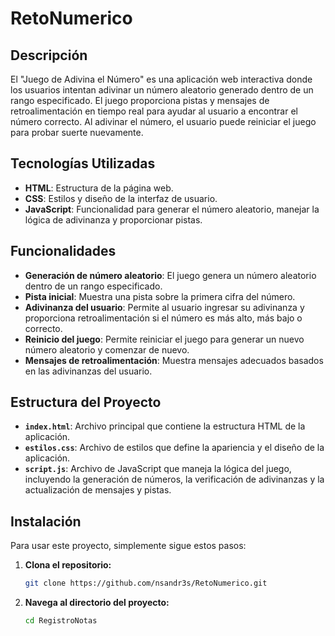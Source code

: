 # RetoNumerico

## Descripción

El "Juego de Adivina el Número" es una aplicación web interactiva donde los usuarios intentan adivinar un número aleatorio generado dentro de un rango especificado. El juego proporciona pistas y mensajes de retroalimentación en tiempo real para ayudar al usuario a encontrar el número correcto. Al adivinar el número, el usuario puede reiniciar el juego para probar suerte nuevamente.

## Tecnologías Utilizadas

- **HTML**: Estructura de la página web.
- **CSS**: Estilos y diseño de la interfaz de usuario.
- **JavaScript**: Funcionalidad para generar el número aleatorio, manejar la lógica de adivinanza y proporcionar pistas.

## Funcionalidades

- **Generación de número aleatorio**: El juego genera un número aleatorio dentro de un rango especificado.
- **Pista inicial**: Muestra una pista sobre la primera cifra del número.
- **Adivinanza del usuario**: Permite al usuario ingresar su adivinanza y proporciona retroalimentación si el número es más alto, más bajo o correcto.
- **Reinicio del juego**: Permite reiniciar el juego para generar un nuevo número aleatorio y comenzar de nuevo.
- **Mensajes de retroalimentación**: Muestra mensajes adecuados basados en las adivinanzas del usuario.

## Estructura del Proyecto

- **`index.html`**: Archivo principal que contiene la estructura HTML de la aplicación.
- **`estilos.css`**: Archivo de estilos que define la apariencia y el diseño de la aplicación.
- **`script.js`**: Archivo de JavaScript que maneja la lógica del juego, incluyendo la generación de números, la verificación de adivinanzas y la actualización de mensajes y pistas.

## Instalación

Para usar este proyecto, simplemente sigue estos pasos:

1. **Clona el repositorio:**
   ```bash
   git clone https://github.com/nsandr3s/RetoNumerico.git
2. **Navega al directorio del proyecto:**
   ```bash
   cd RegistroNotas
   ```
